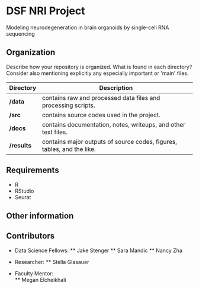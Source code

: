 
# DSF NRI Project

Modeling neurodegeneration in brain organoids by single-cell RNA sequencing


## Organization

Describe how your repository is organized. What is found in each directory? Consider also mentioning explicitly any especially important or 'main' files.

Directory | Description 
---|---
**/data** | contains raw and processed data files and processing scripts.
**/src** | contains source codes used in the project.
**/docs** | contains documentation, notes, writeups, and other text files.
**/results** | contains major outputs of source codes, figures, tables, and the like.

## Requirements

* R
* RStudio
* Seurat

## Other information

## Contributors

* Data Science Fellows:
  ** Jake Stenger
  ** Sara Mandic
  ** Nancy Zha
  
* Researcher:
  ** Stella Glasauer 
  
* Faculty Mentor:  
  ** Megan Elcheikhali
